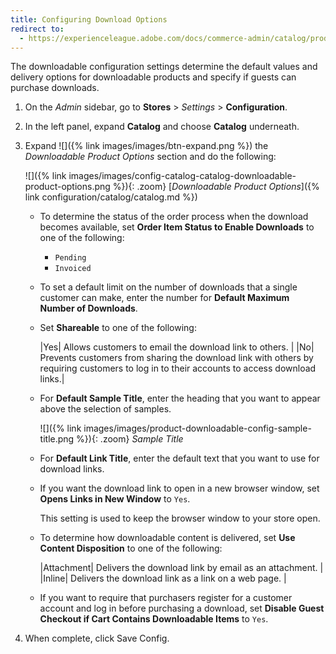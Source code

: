 ```yaml
---
title: Configuring Download Options
redirect to:
  - https://experienceleague.adobe.com/docs/commerce-admin/catalog/products/types/product-create-downloadable.html#configure-the-download-options
---
```


The downloadable configuration settings determine the default values and delivery options for downloadable products and specify if guests can purchase downloads.

1. On the _Admin_ sidebar, go to **Stores** > _Settings_ > **Configuration**.

1. In the left panel, expand **Catalog** and choose **Catalog** underneath.

1. Expand ![]({% link images/images/btn-expand.png %}) the _Downloadable Product Options_ section and do the following:

    ![]({% link images/images/config-catalog-catalog-downloadable-product-options.png %}){: .zoom}
    [_Downloadable Product Options_]({% link configuration/catalog/catalog.md %})

   - To determine the status of the order process when the download becomes available, set **Order Item Status to Enable Downloads** to one of the following:

      - `Pending`
      - `Invoiced`

   - To set a default limit on the number of downloads that a single customer can make, enter the number for **Default Maximum Number of Downloads**.

   - Set **Shareable** to one of the following:

      |Yes| Allows customers to email the download link to others. |
      |No| Prevents customers from sharing the download link with others by requiring customers to log in to their accounts to access download links.|

   - For **Default Sample Title**, enter the heading that you want to appear above the selection of samples.

      ![]({% link images/images/product-downloadable-config-sample-title.png %}){: .zoom}
      _Sample Title_

   - For **Default Link Title**, enter the default text that you want to use for download links.

   - If you want the download link to open in a new browser window, set **Opens Links in New Window** to `Yes`.

      This setting is used to keep the browser window to your store open.

   - To determine how downloadable content is delivered, set **Use Content Disposition** to one of the following:

      |Attachment| Delivers the download link by email as an attachment. |
      |Inline| Delivers the download link as a link on a web page. |

   - If you want to require that purchasers register for a customer account and log in before purchasing a download, set **Disable Guest Checkout if Cart Contains Downloadable Items** to `Yes`.

1. When complete, click <span class="btn">Save Config</span>.
